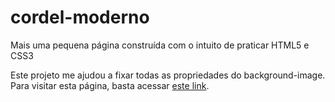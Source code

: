# cordel-moderno
Mais uma pequena página construída com o intuito de praticar HTML5 e CSS3

Este projeto me ajudou a fixar todas as propriedades do background-image.
Para visitar esta página, basta acessar <a href=https://benitomiyazato.github.io/cordel-moderno>este link</a>.
